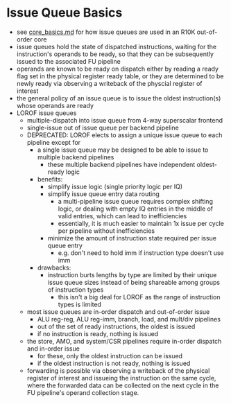 # Issue Queue Basics
- see [core_basics.md](core_basics.md) for how issue queues are used in an R10K out-of-order core
- issue queues hold the state of dispatched instructions, waiting for the instruction's operands to be ready, so that they can be subsequently issued to the associated FU pipeline
- operands are known to be ready on dispatch either by reading a ready flag set in the physical register ready table, or they are determined to be newly ready via observing a writeback of the physcial register of interest
- the general policy of an issue queue is to issue the oldest instruction(s) whose operands are ready
- LOROF issue queues
    - multiple-dispatch into issue queue from 4-way superscalar frontend
    - single-issue out of issue queue per backend pipeline
    - DEPRECATED: LOROF elects to assign a unique issue queue to each pipeline except for
        - a single issue queue may be designed to be able to issue to multiple backend pipelines
            - these multiple backend pipelines have independent oldest-ready logic
        - benefits:
            - simplify issue logic (single priority logic per IQ) 
            - simplify issue queue entry data routing
                - a multi-pipeline issue queue requires complex shifting logic, or dealing with empty IQ entries in the middle of valid entries, which can lead to inefficiencies
                - essentially, it is much easier to maintain 1x issue per cycle per pipeline without inefficiencies
            - minimize the amount of instruction state required per issue queue entry
                - e.g. don't need to hold imm if instruction type doesn't use imm
        - drawbacks:
            - instruction burts lengths by type are limited by their unique issue queue sizes instead of being shareable among groups of instruction types
                - this isn't a big deal for LOROF as the range of instruction types is limited
    - most issue queues are in-order dispatch and out-of-order issue
        - ALU reg-reg, ALU reg-imm, branch, load, and mult/div pipelines
        - out of the set of ready instructions, the oldest is issued
        - if no instruction is ready, nothing is issued
    - the store, AMO, and system/CSR pipelines require in-order dispatch and in-order issue
        - for these, only the oldest instruction can be issued
        - if the oldest instruction is not ready, nothing is issued
    - forwarding is possible via observing a writeback of the physical register of interest and issueing the instruction on the same cycle, where the forwarded data can be collected on the next cycle in the FU pipeline's operand collection stage.